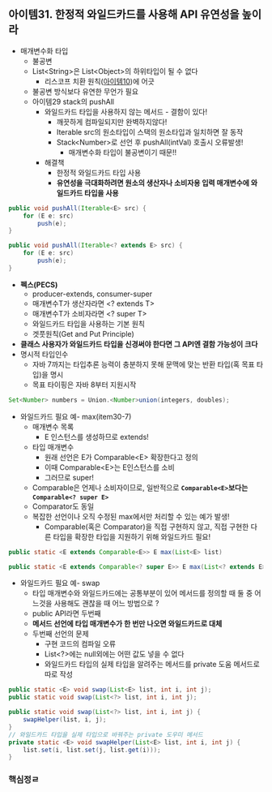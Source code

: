 ## 아이템31. 한정적 와일드카드를 사용해 API 유연성을 높이라

* 매개변수화 타입
	* 불공변
	* List&lt;String&gt;은 List&lt;Object&gt;의 하위타입이 될 수 없다
		* 리스코프 치환 원칙([아이템10](./item1~11.md))에 어긋
	* 불공변 방식보다 유연한 무언가 필요
	* 아이템29 stack의 pushAll
		* 와일드카드 타입을 사용하지 않는 메서드 - 결함이 있다!
			* 깨끗하게 컴파일되지만 완벽하지않다!
			* Iterable src의 원소타입이 스택의 원소타입과 일치하면 잘 동작
			* Stack&lt;Number&gt;로 선언 후 pushAll(intVal) 호출시 오류발생!
				* 매개변수화 타입이 불공변이기 때문!!
		*  해결책
			* 한정적 와일드카드 타입 사용
			* **유연성을 극대화하려면 원소의 생산자나 소비자용 입력 매개변수에 와일드카드 타입을 사용**
```java
public void pushAll(Iterable<E> src) {
	for (E e: src) 
		push(e);
}
```
```java
public void pushAll(Iterable<? extends E> src) {
	for (E e: src) 
		push(e);
}
```
* **펙스(PECS)**
	* producer-extends, consumer-super
	* 매개변수T가 생산자라면 &lt;? extends T&gt;
	* 매개변수T가 소비자라면 &lt;? super T&gt;
	* 와일드카드 타입을 사용하는 기본 원칙
	* 겟풋원칙(Get and Put Principle)
* **클래스 사용자가 와일드카드 타입을 신경써야 한다면 그 API엔 결함 가능성이 크다**
* 명시적 타입인수
	* 자바 7까지는 타입추론 능력이 충분하지 못해 문맥에 맞는 반환 타입(혹 목표 타입)을 명시
	* 목표 타이핑은 자바 8부터 지원시작
```java
Set<Number> numbers = Union.<Number>union(integers, doubles);
```
* 와일드카드 필요 예- max(item30-7)
	* 매개변수 목록
		* E 인스턴스를 생성하므로 extends!
	* 타입 매개변수
		* 원래 선언은 E가 Comparable&lt;E&gt; 확장한다고 정의
		* 이때 Comparable&lt;E&gt;는 E인스턴스를 소비
		* 그러므로 super!
	* Comparable은 언제나 소비자이므로, 일반적으로 **`Comparable<E>`보다는 `Comparable<? super E>`**
	* Comparator도 동일
	* 복잡한 선언이나 오직 수정된 max에서만 처리할 수 있는 예가 발생!
		* Comparable(혹은 Comparator)을 직접 구현하지 않고, 직접 구현한 다른 타입을 확장한 타입을 지원하기 위해 와일드카드 필요!
```java
public static <E extends Comparable<E>> E max(List<E> list)

public static <E extends Comparable<? super E>> E max(List<? extends E> list)
```
* 와일드카드 필요 예- swap
	* 타입 매개변수와 와일드카드에는 공통부분이 있어 메서드를 정의할 때 둘 중 어느것을 사용해도 괜찮을 때 어느 방법으로 ?
	* public API라면 두번째
	* **메서드 선언에 타입 매개변수가 한 번만 나오면 와일드카드로 대체**
	* 두번째 선언의 문제
		* 구현 코드의 컴파일 오류
		* List&lt;?&gt;에는 null외에는 어떤 값도 넣을 수 없다
		* 와일드카드 타입의 실제 타입을 알려주는 메서드를 private 도움 메서드로 따로 작성
```java
public static <E> void swap(List<E> list, int i, int j);
public static void swap(List<?> list, int i, int j);
```
```java
public static void swap(List<?> list, int i, int j) {
	swapHelper(list, i, j);
}
// 와일드카드 타입을 실제 타입으로 바꿔주는 private 도우미 메서드
private static <E> void swapHelper(List<E> list, int i, int j) {
	list.set(i, list.set(j, list.get(i)));
}
```

### 핵심정ㄹ
<!--stackedit_data:
eyJoaXN0b3J5IjpbMTk5NDU0Njc2NywtMTQ3NjEzNzQyXX0=
-->